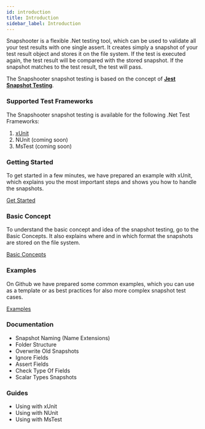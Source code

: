 ```yaml
---
id: introduction
title: Introduction
sidebar_label: Introduction
---
```


Snapshooter is a flexible .Net testing tool, which can be used to validate all your test results with one single assert.
It creates simply a snapshot of your test result object and stores it on the file system. If the test is executed again, the test result will be compared with the stored snapshot. If the snapshot matches to the test result, the test will pass.

The Snapshooter snapshot testing is based on the concept of **[Jest Snapshot Testing](https://jestjs.io/docs/en/snapshot-testing/)**.

### Supported Test Frameworks

The Snapshooter snapshot testing is available for the following .Net Test Frameworks:

1. [xUnit](https://xunit.github.io/)
2. NUnit (coming soon)
3. MsTest (coming soon)

### Getting Started

To get started in a few minutes, we have prepared an example with xUnit, which
explains you the most important steps and shows you how to handle the snapshots.

[Get Started](get-started.md)

### Basic Concept

To understand the basic concept and idea of the snapshot testing, go to the
Basic Concepts. It also explains where and in which format
the snapshots are stored on the file system.

[Basic Concepts](basic-concept.md)

### Examples

On Github we have prepared some common examples, which you can use as a template
or as best practices for also more complex snapshot test cases.

[Examples](https://github.com/SwissLife-OSS/snapshooter-examples)

### Documentation

- Snapshot Naming (Name Extensions)
- Folder Structure
- Overwrite Old Snapshots
- Ignore Fields
- Assert Fields
- Check Type Of Fields
- Scalar Types Snapshots

### Guides

- Using with xUnit
- Using with NUnit
- Using with MsTest
